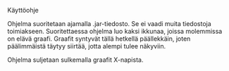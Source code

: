 ﻿



Käyttöohje



Ohjelma suoritetaan ajamalla .jar-tiedosto. Se ei vaadi muita tiedostoja toimiakseen. Suoritettaessa ohjelma luo kaksi ikkunaa, joissa molemmissa on elävä graafi. Graafit syntyvät tällä hetkellä päällekkäin, joten päälimmäistä täytyy siirtää, jotta alempi tulee näkyviin.

Ohjelma suljetaan sulkemalla graafit X-napista.




